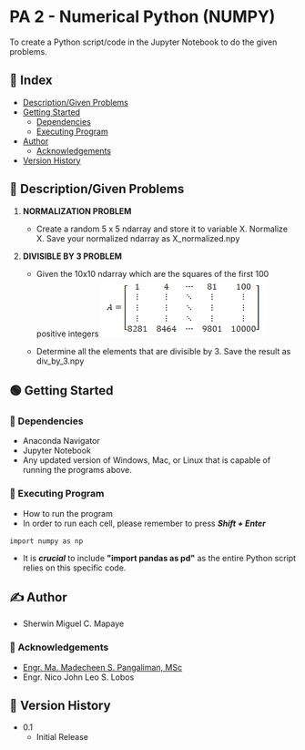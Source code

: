 # PA 2 - Numerical Python (NUMPY)

To create a Python script/code in the Jupyter Notebook to do the given problems.

## :ledger: Index

- [Description/Given Problems](#beginner-descriptiongiven-problems)
- [Getting Started](#green_circle-getting-started)
   - [Dependencies](#electric_plug-dependencies)
   - [Executing Program](#wrench-executing-prorgram)
- [Author](#writing_hand-author)
  - [Acknowledgements](#star2-acknowledgements)
- [Version History](#scroll-version-history)

## :beginner: Description/Given Problems

1. **NORMALIZATION PROBLEM**
   - Create a random 5 x 5 ndarray and store it to variable X. Normalize X. Save your normalized ndarray as X_normalized.npy

2. **DIVISIBLE BY 3 PROBLEM**
   - Given the 10x10 ndarray which are the squares of the first 100 positive integers
            ![Alt text](given.png)
     
   - Determine all the elements that are divisible by 3. Save the result as div_by_3.npy

## :green_circle: Getting Started

### :electric_plug: Dependencies

* Anaconda Navigator
* Jupyter Notebook
* Any updated version of Windows, Mac, or Linux that is capable of running the programs above.

### :wrench: Executing Program

* How to run the program
* In order to run each cell, please remember to press **_Shift + Enter_**
```
import numpy as np
```
* It is **_crucial_** to include __"import pandas as pd"__ as the entire Python script relies on this specific code.

## :writing_hand: Author
* Sherwin Miguel C. Mapaye

### :star2: Acknowledgements
* [Engr. Ma. Madecheen S. Pangaliman, MSc](https://www.ust.edu.ph/profile/pangaliman-ma-madecheen-s)<br>
* Engr. Nico John Leo S. Lobos

## :scroll: Version History
* 0.1
   * Initial Release


